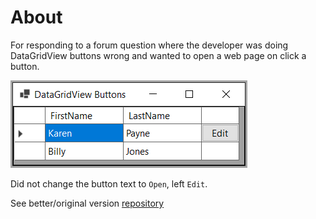 ﻿# About

For responding to a forum question where the developer was doing DataGridView buttons wrong and wanted to open a web page on click a button.

![Buttons](assets/buttons.png)

Did not change the button text to `Open`, left `Edit`.

See better/original version [repository](https://github.com/karenpayneoregon/DataGridViewButtonAsync)
